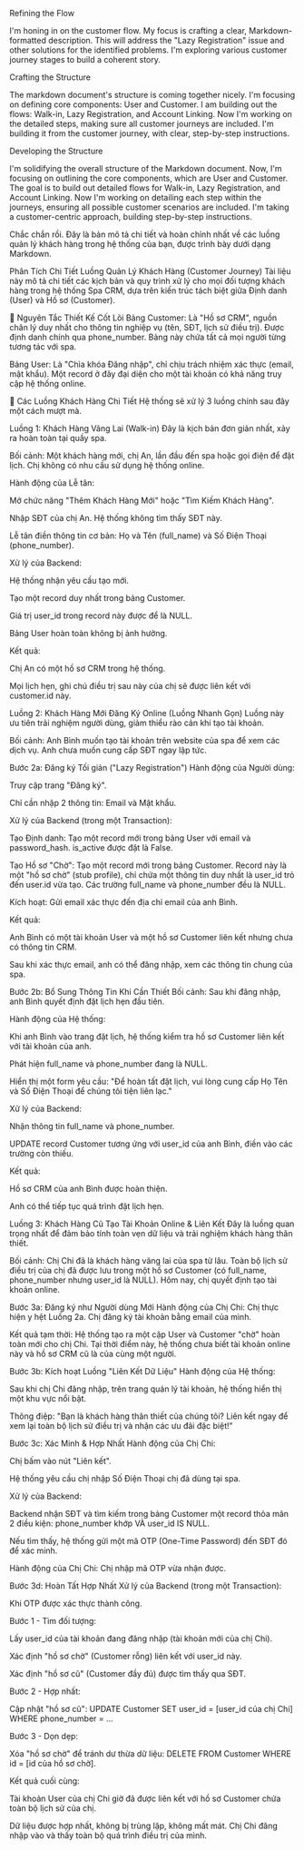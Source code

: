 Refining the Flow

I'm honing in on the customer flow. My focus is crafting a clear, Markdown-formatted description. This will address the "Lazy Registration" issue and other solutions for the identified problems. I'm exploring various customer journey stages to build a coherent story.

Crafting the Structure

The markdown document's structure is coming together nicely. I'm focusing on defining core components: User and Customer. I am building out the flows: Walk-in, Lazy Registration, and Account Linking. Now I'm working on the detailed steps, making sure all customer journeys are included. I'm building it from the customer journey, with clear, step-by-step instructions.

Developing the Structure

I'm solidifying the overall structure of the Markdown document. Now, I'm focusing on outlining the core components, which are User and Customer. The goal is to build out detailed flows for Walk-in, Lazy Registration, and Account Linking. Now I'm working on detailing each step within the journeys, ensuring all possible customer scenarios are included. I'm taking a customer-centric approach, building step-by-step instructions.

Chắc chắn rồi. Đây là bản mô tả chi tiết và hoàn chỉnh nhất về các luồng quản lý khách hàng trong hệ thống của bạn, được trình bày dưới dạng Markdown.

Phân Tích Chi Tiết Luồng Quản Lý Khách Hàng (Customer Journey)
Tài liệu này mô tả chi tiết các kịch bản và quy trình xử lý cho mọi đối tượng khách hàng trong hệ thống Spa CRM, dựa trên kiến trúc tách biệt giữa Định danh (User) và Hồ sơ (Customer).

🧬 Nguyên Tắc Thiết Kế Cốt Lõi
Bảng Customer: Là "Hồ sơ CRM", nguồn chân lý duy nhất cho thông tin nghiệp vụ (tên, SĐT, lịch sử điều trị). Được định danh chính qua phone_number. Bảng này chứa tất cả mọi người từng tương tác với spa.

Bảng User: Là "Chìa khóa Đăng nhập", chỉ chịu trách nhiệm xác thực (email, mật khẩu). Một record ở đây đại diện cho một tài khoản có khả năng truy cập hệ thống online.

🌊 Các Luồng Khách Hàng Chi Tiết
Hệ thống sẽ xử lý 3 luồng chính sau đây một cách mượt mà.

Luồng 1: Khách Hàng Vãng Lai (Walk-in)
Đây là kịch bản đơn giản nhất, xảy ra hoàn toàn tại quầy spa.

Bối cảnh: Một khách hàng mới, chị An, lần đầu đến spa hoặc gọi điện để đặt lịch. Chị không có nhu cầu sử dụng hệ thống online.

Hành động của Lễ tân:

Mở chức năng "Thêm Khách Hàng Mới" hoặc "Tìm Kiếm Khách Hàng".

Nhập SĐT của chị An. Hệ thống không tìm thấy SĐT này.

Lễ tân điền thông tin cơ bản: Họ và Tên (full_name) và Số Điện Thoại (phone_number).

Xử lý của Backend:

Hệ thống nhận yêu cầu tạo mới.

Tạo một record duy nhất trong bảng Customer.

Giá trị user_id trong record này được để là NULL.

Bảng User hoàn toàn không bị ảnh hưởng.

Kết quả:

Chị An có một hồ sơ CRM trong hệ thống.

Mọi lịch hẹn, ghi chú điều trị sau này của chị sẽ được liên kết với customer.id này.

Luồng 2: Khách Hàng Mới Đăng Ký Online (Luồng Nhanh Gọn)
Luồng này ưu tiên trải nghiệm người dùng, giảm thiểu rào cản khi tạo tài khoản.

Bối cảnh: Anh Bình muốn tạo tài khoản trên website của spa để xem các dịch vụ. Anh chưa muốn cung cấp SĐT ngay lập tức.

Bước 2a: Đăng ký Tối giản ("Lazy Registration")
Hành động của Người dùng:

Truy cập trang "Đăng ký".

Chỉ cần nhập 2 thông tin: Email và Mật khẩu.

Xử lý của Backend (trong một Transaction):

Tạo Định danh: Tạo một record mới trong bảng User với email và password_hash. is_active được đặt là False.

Tạo Hồ sơ "Chờ": Tạo một record mới trong bảng Customer. Record này là một "hồ sơ chờ" (stub profile), chỉ chứa một thông tin duy nhất là user_id trỏ đến user.id vừa tạo. Các trường full_name và phone_number đều là NULL.

Kích hoạt: Gửi email xác thực đến địa chỉ email của anh Bình.

Kết quả:

Anh Bình có một tài khoản User và một hồ sơ Customer liên kết nhưng chưa có thông tin CRM.

Sau khi xác thực email, anh có thể đăng nhập, xem các thông tin chung của spa.

Bước 2b: Bổ Sung Thông Tin Khi Cần Thiết
Bối cảnh: Sau khi đăng nhập, anh Bình quyết định đặt lịch hẹn đầu tiên.

Hành động của Hệ thống:

Khi anh Bình vào trang đặt lịch, hệ thống kiểm tra hồ sơ Customer liên kết với tài khoản của anh.

Phát hiện full_name và phone_number đang là NULL.

Hiển thị một form yêu cầu: "Để hoàn tất đặt lịch, vui lòng cung cấp Họ Tên và Số Điện Thoại để chúng tôi tiện liên lạc."

Xử lý của Backend:

Nhận thông tin full_name và phone_number.

UPDATE record Customer tương ứng với user_id của anh Bình, điền vào các trường còn thiếu.

Kết quả:

Hồ sơ CRM của anh Bình được hoàn thiện.

Anh có thể tiếp tục quá trình đặt lịch hẹn.

Luồng 3: Khách Hàng Cũ Tạo Tài Khoản Online & Liên Kết
Đây là luồng quan trọng nhất để đảm bảo tính toàn vẹn dữ liệu và trải nghiệm khách hàng thân thiết.

Bối cảnh: Chị Chi đã là khách hàng vãng lai của spa từ lâu. Toàn bộ lịch sử điều trị của chị đã được lưu trong một hồ sơ Customer (có full_name, phone_number nhưng user_id là NULL). Hôm nay, chị quyết định tạo tài khoản online.

Bước 3a: Đăng ký như Người dùng Mới
Hành động của Chị Chi: Chị thực hiện y hệt Luồng 2a. Chị đăng ký tài khoản bằng email của mình.

Kết quả tạm thời: Hệ thống tạo ra một cặp User và Customer "chờ" hoàn toàn mới cho chị Chi. Tại thời điểm này, hệ thống chưa biết tài khoản online này và hồ sơ CRM cũ là của cùng một người.

Bước 3b: Kích hoạt Luồng "Liên Kết Dữ Liệu"
Hành động của Hệ thống:

Sau khi chị Chi đăng nhập, trên trang quản lý tài khoản, hệ thống hiển thị một khu vực nổi bật.

Thông điệp: "Bạn là khách hàng thân thiết của chúng tôi? Liên kết ngay để xem lại toàn bộ lịch sử điều trị và nhận các ưu đãi đặc biệt!"

Bước 3c: Xác Minh & Hợp Nhất
Hành động của Chị Chi:

Chị bấm vào nút "Liên kết".

Hệ thống yêu cầu chị nhập Số Điện Thoại chị đã dùng tại spa.

Xử lý của Backend:

Backend nhận SĐT và tìm kiếm trong bảng Customer một record thỏa mãn 2 điều kiện: phone_number khớp VÀ user_id IS NULL.

Nếu tìm thấy, hệ thống gửi một mã OTP (One-Time Password) đến SĐT đó để xác minh.

Hành động của Chị Chi: Chị nhập mã OTP vừa nhận được.

Bước 3d: Hoàn Tất Hợp Nhất
Xử lý của Backend (trong một Transaction):

Khi OTP được xác thực thành công.

Bước 1 - Tìm đối tượng:

Lấy user_id của tài khoản đang đăng nhập (tài khoản mới của chị Chi).

Xác định "hồ sơ chờ" (Customer rỗng) liên kết với user_id này.

Xác định "hồ sơ cũ" (Customer đầy đủ) được tìm thấy qua SĐT.

Bước 2 - Hợp nhất:

Cập nhật "hồ sơ cũ": UPDATE Customer SET user_id = [user_id của chị Chi] WHERE phone_number = ...

Bước 3 - Dọn dẹp:

Xóa "hồ sơ chờ" để tránh dư thừa dữ liệu: DELETE FROM Customer WHERE id = [id của hồ sơ chờ].

Kết quả cuối cùng:

Tài khoản User của chị Chi giờ đã được liên kết với hồ sơ Customer chứa toàn bộ lịch sử của chị.

Dữ liệu được hợp nhất, không bị trùng lặp, không mất mát. Chị Chi đăng nhập vào và thấy toàn bộ quá trình điều trị của mình.
